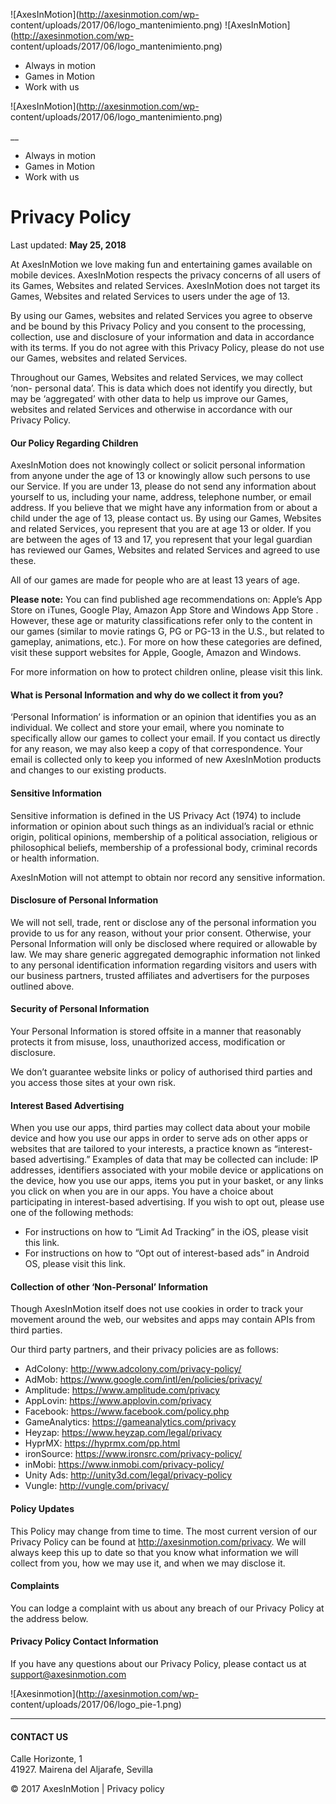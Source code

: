 ![AxesInMotion](http://axesinmotion.com/wp-
content/uploads/2017/06/logo_mantenimiento.png)
![AxesInMotion](http://axesinmotion.com/wp-
content/uploads/2017/06/logo_mantenimiento.png)

  * Always in motion
  * Games in Motion
  * Work with us

![AxesInMotion](http://axesinmotion.com/wp-
content/uploads/2017/06/logo_mantenimiento.png)

__

  * Always in motion
  * Games in Motion
  * Work with us

# **Privacy Policy**

Last updated: **May 25, 2018**



At AxesInMotion we love making fun and entertaining games available on mobile
devices. AxesInMotion respects the privacy concerns of all users of its Games,
Websites and related Services. AxesInMotion does not target its Games,
Websites and related Services to users under the age of 13.

By using our Games, websites and related Services you agree to observe and be
bound by this Privacy Policy and you consent to the processing, collection,
use and disclosure of your information and data in accordance with its terms.
If you do not agree with this Privacy Policy, please do not use our Games,
websites and related Services.

Throughout our Games, Websites and related Services, we may collect ‘non-
personal data’. This is data which does not identify you directly, but may be
‘aggregated’ with other data to help us improve our Games, websites and
related Services and otherwise in accordance with our Privacy Policy.

#### **Our Policy Regarding Children**

AxesInMotion does not knowingly collect or solicit personal information from
anyone under the age of 13 or knowingly allow such persons to use our Service.
If you are under 13, please do not send any information about yourself to us,
including your name, address, telephone number, or email address. If you
believe that we might have any information from or about a child under the age
of 13, please contact us. By using our Games, Websites and related Services,
you represent that you are at age 13 or older. If you are between the ages of
13 and 17, you represent that your legal guardian has reviewed our Games,
Websites and related Services and agreed to use these.

All of our games are made for people who are at least 13 years of age.

**Please note:** You can find published age recommendations on: Apple’s App
Store on iTunes, Google Play, Amazon App Store and Windows App Store .
However, these age or maturity classifications refer only to the content in
our games (similar to movie ratings G, PG or PG-13 in the U.S., but related to
gameplay, animations, etc.). For more on how these categories are defined,
visit these support websites for  Apple, Google, Amazon and Windows.

For more information on how to protect children online, please visit this
link.

#### **What is Personal Information and why do we collect it from you?**

‘Personal Information’ is information or an opinion that identifies you as an
individual. We collect and store your email, where you nominate to
specifically allow our games to collect your email. If you contact us directly
for any reason, we may also keep a copy of that correspondence. Your email is
collected only to keep you informed of new AxesInMotion products and changes
to our existing products.

#### **Sensitive Information**

Sensitive information is defined in the US Privacy Act (1974) to include
information or opinion about such things as an individual’s racial or ethnic
origin, political opinions, membership of a political association, religious
or philosophical beliefs, membership of a professional body, criminal records
or health information.

AxesInMotion will not attempt to obtain nor record any sensitive information.

#### **Disclosure of Personal Information**

We will not sell, trade, rent or disclose any of the personal information you
provide to us for any reason, without your prior consent. Otherwise, your
Personal Information will only be disclosed where required or allowable by
law. We may share generic aggregated demographic information not linked to any
personal identification information regarding visitors and users with our
business partners, trusted affiliates and advertisers for the purposes
outlined above.

#### **Security of Personal Information**

Your Personal Information is stored offsite in a manner that reasonably
protects it from misuse, loss, unauthorized access, modification or
disclosure.

We don’t guarantee website links or policy of authorised third parties and you
access those sites at your own risk.

#### **Interest Based Advertising**

When you use our apps, third parties may collect data about your mobile device
and how you use our apps in order to serve ads on other apps or websites that
are tailored to your interests, a practice known as “interest-based
advertising.” Examples of data that may be collected can include: IP
addresses, identifiers associated with your mobile device or applications on
the device, how you use our apps, items you put in your basket, or any links
you click on when you are in our apps. You have a choice about participating
in interest-based advertising. If you wish to opt out, please use one of the
following methods:

  * For instructions on how to “Limit Ad Tracking” in the iOS, please visit this link. 
  * For instructions on how to “Opt out of interest-based ads” in Android OS, please visit this link.

#### **Collection of other ‘Non-Personal’ Information**

Though AxesInMotion itself does not use cookies in order to track your
movement around the web, our websites and apps may contain APIs from third
parties.

Our third party partners, and their privacy policies are as follows:

  * AdColony: http://www.adcolony.com/privacy-policy/
  * AdMob: https://www.google.com/intl/en/policies/privacy/
  * Amplitude: https://www.amplitude.com/privacy
  * AppLovin: https://www.applovin.com/privacy
  * Facebook: https://www.facebook.com/policy.php
  * GameAnalytics: https://gameanalytics.com/privacy
  * Heyzap: https://www.heyzap.com/legal/privacy
  * HyprMX: https://hyprmx.com/pp.html
  * ironSource: https://www.ironsrc.com/privacy-policy/
  * inMobi: https://www.inmobi.com/privacy-policy/
  * Unity Ads: http://unity3d.com/legal/privacy-policy
  * Vungle: http://vungle.com/privacy/

#### **Policy Updates**

This Policy may change from time to time. The most current version of our
Privacy Policy can be found at http://axesinmotion.com/privacy. We will always
keep this up to date so that you know what information we will collect from
you, how we may use it, and when we may disclose it.

#### **Complaints**

You can lodge a complaint with us about any breach of our Privacy Policy at
the address below.

#### **Privacy Policy Contact Information**

If you have any questions about our Privacy Policy, please contact us at
support@axesinmotion.com

![Axesinmotion](http://axesinmotion.com/wp-
content/uploads/2017/06/logo_pie-1.png)  

______

#### CONTACT US

Calle Horizonte, 1  
41927\. Mairena del Aljarafe, Sevilla

© 2017 AxesInMotion | Privacy policy

